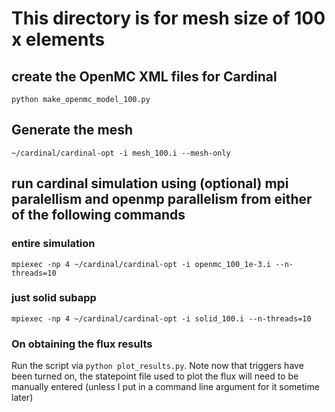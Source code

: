 # This directory is for mesh size of 100 x elements
## create the OpenMC XML files for Cardinal
`python make_openmc_model_100.py`
## Generate the mesh
`~/cardinal/cardinal-opt -i mesh_100.i --mesh-only`
## run cardinal simulation using (optional) mpi paralellism and openmp parallelism from either of the following commands
### entire simulation
`mpiexec -np 4 ~/cardinal/cardinal-opt -i openmc_100_1e-3.i --n-threads=10`
### just solid subapp
`mpiexec -np 4 ~/cardinal/cardinal-opt -i solid_100.i --n-threads=10`

### On obtaining the flux results
Run the script via `python plot_results.py`. Note now that triggers have been turned on, the statepoint file used to plot the flux will need to be manually entered (unless I put in a command line argument for it sometime later)